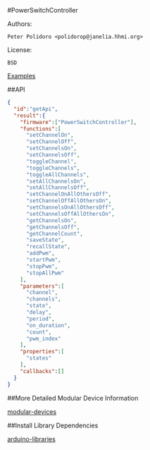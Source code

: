 #PowerSwitchController

Authors:

    Peter Polidoro <polidorop@janelia.hhmi.org>

License:

    BSD

[Examples](./examples)

##API

```json
{
  "id":"getApi",
  "result":{
    "firmware":["PowerSwitchController"],
    "functions":[
      "setChannelOn",
      "setChannelOff",
      "setChannelsOn",
      "setChannelsOff",
      "toggleChannel",
      "toggleChannels",
      "toggleAllChannels",
      "setAllChannelsOn",
      "setAllChannelsOff",
      "setChannelOnAllOthersOff",
      "setChannelOffAllOthersOn",
      "setChannelsOnAllOthersOff",
      "setChannelsOffAllOthersOn",
      "getChannelsOn",
      "getChannelsOff",
      "getChannelCount",
      "saveState",
      "recallState",
      "addPwm",
      "startPwm",
      "stopPwm",
      "stopAllPwm"
    ],
    "parameters":[
      "channel",
      "channels",
      "state",
      "delay",
      "period",
      "on_duration",
      "count",
      "pwm_index"
    ],
    "properties":[
      "states"
    ],
    "callbacks":[]
  }
}
```

##More Detailed Modular Device Information

[modular-devices](https://github.com/janelia-modular-devices/modular-devices)

##Install Library Dependencies

[arduino-libraries](https://github.com/janelia-arduino/arduino-libraries)
